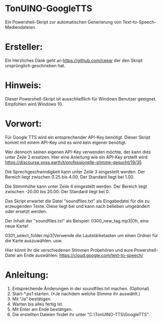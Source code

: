 # TonUINO-GoogleTTS

Ein Powershell-Skript zur automatischen Generierung von Text-to-Speech-Mediendateien.


# Ersteller:
Ein Herzliches Dank geht an https://github.com/ceear der den Skript ursprünglich geschrieben hat.


# Hinweis:
Dieser Powershell-Skript ist ausschließlich für Windows Benutzer geeignet.
Empfohlen wird Windows 10.


# Vorwort:
Für Google TTS wird ein entsprechender API-Key benötigt.
Dieser Skript kommt mit einem API-Key und es wird kein eigener benötigt.

Wer dennoch seinen eigenen API-Key verwenden möchte, der kann dies unter Zeile 2 ersetzen.
Hier eine Anleitung wie ein API-Key erstellt wird:
https://discourse.voss.earth/t/professionelle-stimme-gesucht/19/35

Die Sprechgeschwindigkeit kann unter Zeile 3 eingestellt werden.
Der Bereich liegt zwischen 0.25 bis 4.00. Der Standard liegt bei 1.00.

Die Stimmhöhe kann unter Zeile 4 eingestellt werden.
Der Bereich liegt zwischen -20.00 bis 20.00. Der Standard liegt bei 0.

Das Skript erwartet die Datei "soundfiles.txt" als Eingabedatei für die zu erzeugenden Texte. 
Diese liegt bei und kann nach belieben umgeändert oder ersetzt werden.

Der Inhalt der "soundfiles.txt" als Beispiel: 
0300_new_tag.mp3|Oh, eine neue Karte!

0301_select_folder.mp3|Verwende die Lautstärketasten um einen Ordner für die Karte auszuwählen.
usw.

Hier könnt ihr die verschiedenen Stimmen Probehören und eure Powershell-Datei am Ende auswählen:
https://cloud.google.com/text-to-speech/


# Anleitung:
1. Entsprechende Änderungen in der soundfiles.txt machen. (Optional)
2. Start-*.ps1 starten. (*Je nachdem welche Stimme ihr auswählt.)
3. Mit "Ja" bestätigen.
4. Warten bis alles fertig ist.
5. Mit Enter am Ende bestätigen.
6. Die erstellten Dateien findet ihr unter "C:\TonUINO-TTS\GoogleTTS".
